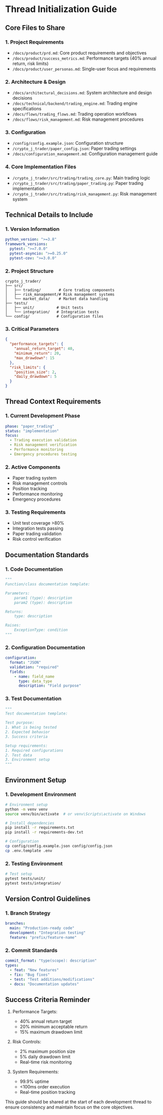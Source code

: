 # Thread Initialization Guide

## Core Files to Share

### 1. Project Requirements
- `/docs/product/prd.md`: Core product requirements and objectives
- `/docs/product/success_metrics.md`: Performance targets (40% annual return, risk limits)
- `/docs/product/user_personas.md`: Single-user focus and requirements

### 2. Architecture & Design
- `/docs/architectural_decisions.md`: System architecture and design decisions
- `/docs/technical/backend/trading_engine.md`: Trading engine specifications
- `/docs/flows/trading_flows.md`: Trading operation workflows
- `/docs/flows/risk_management.md`: Risk management procedures

### 3. Configuration
- `/config/config.example.json`: Configuration structure
- `/crypto_j_trader/paper_config.json`: Paper trading settings
- `/docs/configuration_management.md`: Configuration management guide

### 4. Core Implementation Files
- `/crypto_j_trader/src/trading/trading_core.py`: Main trading logic
- `/crypto_j_trader/src/trading/paper_trading.py`: Paper trading implementation
- `/crypto_j_trader/src/trading/risk_management.py`: Risk management system

## Technical Details to Include

### 1. Version Information
```yaml
python_version: ">=3.8"
framework_versions:
  pytest: ">=7.0.0"
  pytest-asyncio: ">=0.25.0"
  pytest-cov: ">=3.0.0"
```

### 2. Project Structure
```
crypto_j_trader/
├── src/
│   ├── trading/        # Core trading components
│   ├── risk_management/# Risk management systems
│   └── market_data/    # Market data handling
├── tests/
│   ├── unit/          # Unit tests
│   └── integration/   # Integration tests
└── config/            # Configuration files
```

### 3. Critical Parameters
```json
{
  "performance_targets": {
    "annual_return_target": 40,
    "minimum_return": 20,
    "max_drawdown": 15
  },
  "risk_limits": {
    "position_size": 2,
    "daily_drawdown": 5
  }
}
```

## Thread Context Requirements

### 1. Current Development Phase
```yaml
phase: "paper_trading"
status: "implementation"
focus:
  - Trading execution validation
  - Risk management verification
  - Performance monitoring
  - Emergency procedures testing
```

### 2. Active Components
- Paper trading system
- Risk management controls
- Position tracking
- Performance monitoring
- Emergency procedures

### 3. Testing Requirements
- Unit test coverage >80%
- Integration tests passing
- Paper trading validation
- Risk control verification

## Documentation Standards

### 1. Code Documentation
```python
"""
Function/class documentation template:

Parameters:
    param1 (type): description
    param2 (type): description

Returns:
    type: description

Raises:
    ExceptionType: condition
"""
```

### 2. Configuration Documentation
```yaml
configuration:
  format: "JSON"
  validation: "required"
  fields:
    - name: field_name
      type: data_type
      description: "Field purpose"
```

### 3. Test Documentation
```python
"""
Test documentation template:

Test purpose:
1. What is being tested
2. Expected behavior
3. Success criteria

Setup requirements:
1. Required configurations
2. Test data
3. Environment setup
"""
```

## Environment Setup

### 1. Development Environment
```bash
# Environment setup
python -m venv venv
source venv/bin/activate  # or venv\Scripts\activate on Windows

# Install dependencies
pip install -r requirements.txt
pip install -r requirements-dev.txt

# Configuration
cp config/config.example.json config/config.json
cp .env.template .env
```

### 2. Testing Environment
```bash
# Test setup
pytest tests/unit/
pytest tests/integration/
```

## Version Control Guidelines

### 1. Branch Strategy
```yaml
branches:
  main: "Production-ready code"
  development: "Integration testing"
  feature: "prefix/feature-name"
```

### 2. Commit Standards
```yaml
commit_format: "type(scope): description"
types:
  - feat: "New features"
  - fix: "Bug fixes"
  - test: "Test additions/modifications"
  - docs: "Documentation updates"
```

## Success Criteria Reminder

1. Performance Targets:
   - 40% annual return target
   - 20% minimum acceptable return
   - 15% maximum drawdown limit

2. Risk Controls:
   - 2% maximum position size
   - 5% daily drawdown limit
   - Real-time risk monitoring

3. System Requirements:
   - 99.9% uptime
   - <100ms order execution
   - Real-time position tracking

This guide should be shared at the start of each development thread to ensure consistency and maintain focus on the core objectives.
